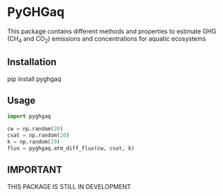 # PyGHGaq 

This package contains different methods and properties to estimate GHG ($\text{CH}_4$ and $\text{CO}_2$) emissions and concentrations for aquatic ecosystems

## Installation
pip install pyghgaq

## Usage

```python
import pyghgaq

cw = np.random(20)
csat = np.random(20)
k = np.random(20)
flux = pyghgaq.atm_diff_flux(cw, csat, k)
```

## IMPORTANT
THIS PACKAGE IS STILL IN DEVELOPMENT
